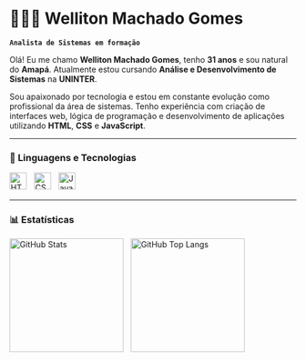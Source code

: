 # 👨🏻‍💻 Welliton Machado Gomes

**`Analista de Sistemas em formação`**

Olá! Eu me chamo **Welliton Machado Gomes**, tenho **31 anos** e sou natural do **Amapá**. Atualmente estou cursando **Análise e Desenvolvimento de Sistemas** na **UNINTER**.

Sou apaixonado por tecnologia e estou em constante evolução como profissional da área de sistemas. Tenho experiência com criação de interfaces web, lógica de programação e desenvolvimento de aplicações utilizando **HTML**, **CSS** e **JavaScript**.

---

### 🤖 Linguagens e Tecnologias

<img 
    align="left" 
    alt="HTML"
    title="HTML" 
    width="30px" 
    style="padding-right: 10px;" 
    src="https://cdn.jsdelivr.net/gh/devicons/devicon@latest/icons/html5/html5-original.svg" 
/>
<img 
    align="left" 
    alt="CSS" 
    title="CSS"
    width="30px" 
    style="padding-right: 10px;" 
    src="https://cdn.jsdelivr.net/gh/devicons/devicon@latest/icons/css3/css3-original.svg" 
/>
<img 
    align="left" 
    alt="JavaScript" 
    title="JavaScript"
    width="30px" 
    style="padding-right: 10px;" 
    src="https://cdn.jsdelivr.net/gh/devicons/devicon@latest/icons/javascript/javascript-original.svg" 
/>

<br/>
<br/>

---

### 📊 Estatísticas

<p>
  <img 
    align="left" 
    alt="GitHub Stats" 
    height="200" 
    style="padding-right: 10px;" 
    src="https://github-readme-stats.vercel.app/api?username=wellitonmachado&show_icons=true&theme=tokyonight&include_all_commits=true&locale=pt-br" 
  />

  <img 
    align="left" 
    alt="GitHub Top Langs" 
    height="200" 
    src="https://github-readme-stats.vercel.app/api/top-langs/?username=wellitonmachado&theme=tokyonight&layout=compact&custom_title=Tecnologias&langs_count=3&hide=typescript,python,php" 
  />
</p>

